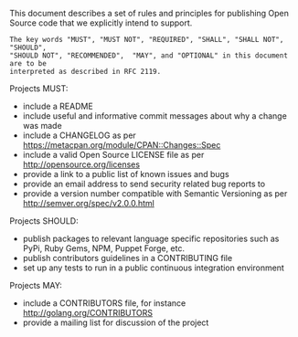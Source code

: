 This document describes a set of rules and principles for publishing Open Source code that we
explicitly intend to support.

    The key words "MUST", "MUST NOT", "REQUIRED", "SHALL", "SHALL NOT", "SHOULD",
    "SHOULD NOT", "RECOMMENDED",  "MAY", and "OPTIONAL" in this document are to be
    interpreted as described in RFC 2119.

Projects MUST:

* include a README
* include useful and informative commit messages about why a change was made
* include a CHANGELOG as per https://metacpan.org/module/CPAN::Changes::Spec
* include a valid Open Source LICENSE file as per http://opensource.org/licenses
* provide a link to a public list of known issues and bugs 
* provide an email address to send security related bug reports to
* provide a version number compatible with Semantic Versioning as per http://semver.org/spec/v2.0.0.html

Projects SHOULD:

* publish packages to relevant language specific repositories such as PyPi, Ruby Gems, NPM,
  Puppet Forge, etc.
* publish contributors guidelines in a CONTRIBUTING file
* set up any tests to run in a public continuous integration environment

Projects MAY:

* include a CONTRIBUTORS file, for instance http://golang.org/CONTRIBUTORS
* provide a mailing list for discussion of the project
